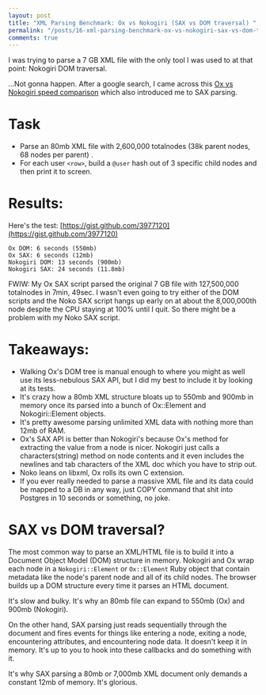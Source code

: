 ```yaml
---
layout: post
title: "XML Parsing Benchmark: Ox vs Nokogiri (SAX vs DOM traversal) "
permalink: "/posts/16-xml-parsing-benchmark-ox-vs-nokogiri-sax-vs-dom-traversal"
comments: true
---
```


I was trying to parse a 7 GB XML file with the only tool I was used to at that point: Nokogiri DOM traversal.

...Not gonna happen. After a google search, I came across this [Ox vs Nokogiri speed comparison](http://www.ohler.com/dev/xml_with_ruby/xml_with_ruby.html) which also introduced me to SAX parsing.

# Task

* Parse an 80mb XML file with 2,600,000 totalnodes (38k parent nodes, 68 nodes per parent) .
* For each user `<row>`, build a `@user` hash out of 3 specific child nodes and then print it to screen.

# Results:

Here's the test: [https://gist.github.com/3977120](https://gist.github.com/3977120)

~~~ text
Ox DOM: 6 seconds (550mb)
Ox SAX: 6 seconds (12mb)
Nokogiri DOM: 13 seconds (900mb)
Nokogiri SAX: 24 seconds (11.8mb)
~~~

FWIW: My Ox SAX script parsed the original 7 GB file with 127,500,000 totalnodes in 7min, 49sec. I wasn't even going to try either of the DOM scripts and the Noko SAX script hangs up early on at about the 8,000,000th node despite the CPU staying at 100% until I quit. So there might be a problem with my Noko SAX script.

# Takeaways:

* Walking Ox's DOM tree is manual enough to where you might as well use its less-nebulous SAX API, but I did my best to include it by looking at its tests.
* It's crazy how a 80mb XML structure bloats up to 550mb and 900mb in memory once its parsed into a bunch of Ox::Element and Nokogiri::Element objects.
* It's pretty awesome parsing unlimited XML data with nothing more than 12mb of RAM.
* Ox's SAX API is better than Nokogiri's because Ox's method for extracting the value from a node is nicer. Nokogiri just calls a characters(string) method on node contents and it even includes the newlines and tab characters of the XML doc which you have to strip out.
* Noko leans on libxml, Ox rolls its own C extension.
* If you ever really needed to parse a massive XML file and its data could be mapped to a DB in any way, just COPY command that shit into Postgres in 10 seconds or something, no joke.

# SAX vs DOM traversal?

The most common way to parse an XML/HTML file is to build it into a Document Object Model (DOM) structure in memory. Nokogiri and Ox wrap each node in a `Nokogiri::Element` or `Ox::Element` Ruby object that contain metadata like the node's parent node and all of its child nodes. The browser builds up a DOM structure every time it parses an HTML document. 

It's slow and bulky. It's why an 80mb file can expand to 550mb (Ox) and 900mb (Nokogiri).

On the other hand, SAX parsing just reads sequentially through the document and fires events for things like entering a node, exiting a node, encountering attributes, and encountering node data. It doesn't keep it in memory. It's up to you to hook into these callbacks and do something with it.

It's why SAX parsing a 80mb or 7,000mb XML document only demands a constant 12mb of memory. It's glorious.
